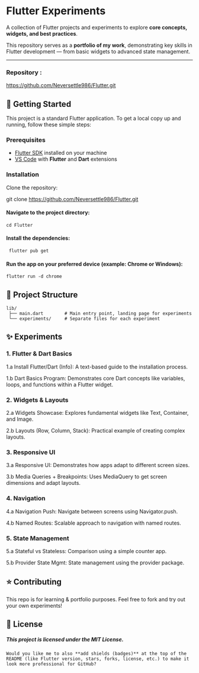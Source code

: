 # Flutter Experiments

A collection of Flutter projects and experiments to explore **core concepts, widgets, and best practices**.

This repository serves as a **portfolio of my work**, demonstrating key skills in Flutter development — from basic widgets to advanced state management.

---
### Repository :
https://github.com/Neversettle986/Flutter.git

## 🚀 Getting Started

This project is a standard Flutter application. To get a local copy up and running, follow these simple steps:

### Prerequisites
- [Flutter SDK](https://docs.flutter.dev/get-started/install) installed on your machine  
- [VS Code](https://code.visualstudio.com/) with **Flutter** and **Dart** extensions  

### Installation

Clone the repository:

git clone https://github.com/Neversettle986/Flutter.git

#### Navigate to the project directory:
``` 
cd Flutter
```
#### Install the dependencies:
``` 
 flutter pub get
```
#### Run the app on your preferred device (example: Chrome or Windows):
```
flutter run -d chrome
```
## 📁 Project Structure
```
lib/
 ├── main.dart        # Main entry point, landing page for experiments
 └── experiments/     # Separate files for each experiment
```
## ✨ Experiments
### 1. Flutter & Dart Basics

1.a Install Flutter/Dart (Info): A text-based guide to the installation process.

1.b Dart Basics Program: Demonstrates core Dart concepts like variables, loops, and functions within a Flutter widget.

### 2. Widgets & Layouts

2.a Widgets Showcase: Explores fundamental widgets like Text, Container, and Image.

2.b Layouts (Row, Column, Stack): Practical example of creating complex layouts.

### 3. Responsive UI

3.a Responsive UI: Demonstrates how apps adapt to different screen sizes.

3.b Media Queries + Breakpoints: Uses MediaQuery to get screen dimensions and adapt layouts.

### 4. Navigation

4.a Navigation Push: Navigate between screens using Navigator.push.

4.b Named Routes: Scalable approach to navigation with named routes.

### 5. State Management

5.a Stateful vs Stateless: Comparison using a simple counter app.

5.b Provider State Mgmt: State management using the provider package.

## ⭐ Contributing

This repo is for learning & portfolio purposes. Feel free to fork and try out your own experiments!

## 📜 License

##### This project is licensed under the MIT License.

```
Would you like me to also **add shields (badges)** at the top of the README (like Flutter version, stars, forks, license, etc.) to make it look more professional for GitHub?
```


